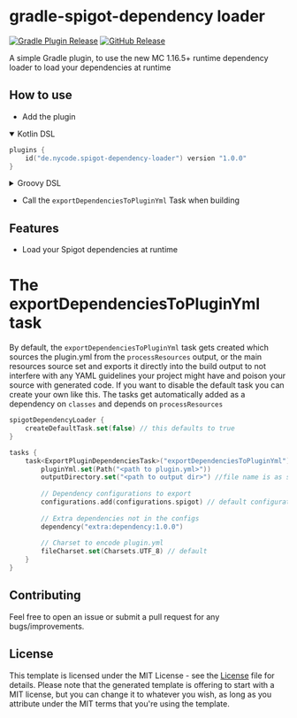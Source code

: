 # gradle-spigot-dependency loader

[![Gradle Plugin Release](https://img.shields.io/badge/gradle%20plugin-1.0-blue.svg)](https://plugins.gradle.org/plugin/de.nycode.spigot-dependency-loaderj) [![GitHub Release](https://img.shields.io/github/release/jetbrains/gradle-intellij-plugin.svg)](https://github.com/NyCodeGHG/gradle-spigot-dependency-loaderreleases)

A simple Gradle plugin, to use the new MC 1.16.5+ runtime dependency loader to load your dependencies at runtime

## How to use

- Add the plugin

<details open>
  <summary>Kotlin DSL</summary>

```kotlin
plugins {
    id("de.nycode.spigot-dependency-loader") version "1.0.0"
}
```

</details>

<details>
  <summary>Groovy DSL</summary>

```groovy
plugins {
    id "de.nycode.spigot-dependency-loader" version "1.0"
}
```

</details>

- Call the `exportDependenciesToPluginYml` Task when building

## Features

- Load your Spigot dependencies at runtime

# The exportDependenciesToPluginYml task

By default, the `exportDependenciesToPluginYml` task gets created which sources the plugin.yml from
the `processResources` output, or the main resources source set and exports it directly into the build output to not
interfere with any YAML guidelines your project might have and poison your source with generated code. If you want to
disable the default task you can create your own like this.
The tasks get automatically added as a dependency on `classes` and depends on `processResources`

```kotlin
spigotDependencyLoader {
    createDefaultTask.set(false) // this defaults to true
}

tasks {
    task<ExportPluginDependenciesTask>("exportDependenciesToPluginYml") {
        pluginYml.set(Path("<path to plugin.yml>"))
        outputDirectory.set("<path to output dir>") //file name is as specified above
        
        // Dependency configurations to export
        configurations.add(configurations.spigot) // default configuration
        
        // Extra dependencies not in the configs
        dependency("extra:dependency:1.0.0")
        
        // Charset to encode plugin.yml
        fileCharset.set(Charsets.UTF_8) // default
    }
}
```

## Contributing

Feel free to open an issue or submit a pull request for any bugs/improvements.

## License

This template is licensed under the MIT License - see the [License](LICENSE) file for details. Please note that the
generated template is offering to start with a MIT license, but you can change it to whatever you wish, as long as you
attribute under the MIT terms that you're using the template. 
